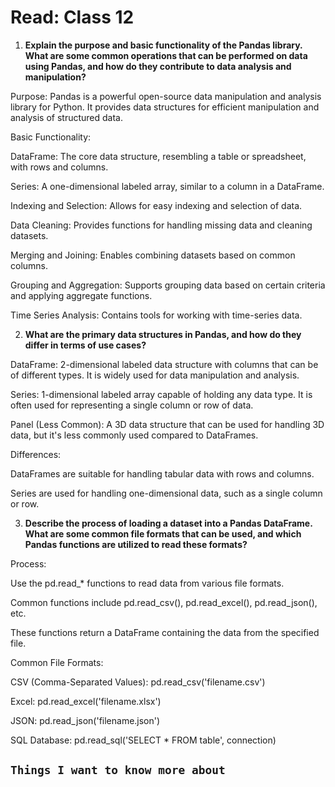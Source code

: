 # Read: Class 12

1. **Explain the purpose and basic functionality of the Pandas library. What are some common operations that can be performed on data using Pandas, and how do they contribute to data analysis and manipulation?**

Purpose: Pandas is a powerful open-source data manipulation and analysis library for Python. It provides data structures for efficient manipulation and analysis of structured data.

Basic Functionality:

DataFrame: The core data structure, resembling a table or spreadsheet, with rows and columns.

Series: A one-dimensional labeled array, similar to a column in a DataFrame.

Indexing and Selection: Allows for easy indexing and selection of data.

Data Cleaning: Provides functions for handling missing data and cleaning datasets.

Merging and Joining: Enables combining datasets based on common columns.

Grouping and Aggregation: Supports grouping data based on certain criteria and applying aggregate functions.

Time Series Analysis: Contains tools for working with time-series data.

2. **What are the primary data structures in Pandas, and how do they differ in terms of use cases?**

DataFrame: 2-dimensional labeled data structure with columns that can be of different types. It is widely used for data manipulation and analysis.

Series: 1-dimensional labeled array capable of holding any data type. It is often used for representing a single column or row of data.

Panel (Less Common): A 3D data structure that can be used for handling 3D data, but it's less commonly used compared to DataFrames.

Differences:

DataFrames are suitable for handling tabular data with rows and columns.

Series are used for handling one-dimensional data, such as a single column or row.

3. **Describe the process of loading a dataset into a Pandas DataFrame. What are some common file formats that can be used, and which Pandas functions are utilized to read these formats?**

Process:

Use the pd.read_* functions to read data from various file formats.

Common functions include pd.read_csv(), pd.read_excel(), pd.read_json(), etc.

These functions return a DataFrame containing the data from the specified file.

Common File Formats:

CSV (Comma-Separated Values): pd.read_csv('filename.csv')

Excel: pd.read_excel('filename.xlsx')

JSON: pd.read_json('filename.json')

SQL Database: pd.read_sql('SELECT * FROM table', connection)

## `Things I want to know more about`
